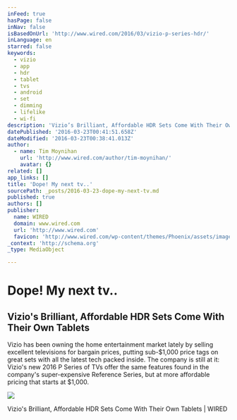 ```yaml
---
inFeed: true
hasPage: false
inNav: false
isBasedOnUrl: 'http://www.wired.com/2016/03/vizio-p-series-hdr/'
inLanguage: en
starred: false
keywords:
  - vizio
  - app
  - hdr
  - tablet
  - tvs
  - android
  - set
  - dimming
  - lifelike
  - wi-fi
description: 'Vizio’s Brilliant, Affordable HDR Sets Come With Their Own Tablets | WIRED'
datePublished: '2016-03-23T00:41:51.658Z'
dateModified: '2016-03-23T00:38:41.013Z'
author:
  - name: Tim Moynihan
    url: 'http://www.wired.com/author/tim-moynihan/'
    avatar: {}
related: []
app_links: []
title: 'Dope! My next tv..'
sourcePath: _posts/2016-03-23-dope-my-next-tv.md
published: true
authors: []
publisher:
  name: WIRED
  domain: www.wired.com
  url: 'http://www.wired.com'
  favicon: 'http://www.wired.com/wp-content/themes/Phoenix/assets/images/favicon.ico'
_context: 'http://schema.org'
_type: MediaObject

---
```

# Dope! My next tv..

<article style=""><h1>Vizio's Brilliant, Affordable HDR Sets Come With Their Own Tablets</h1><p>Vizio has been owning the home entertainment market lately by selling excellent televisions for bargain prices, putting sub-$1,000 price tags on great sets with all the latest tech packed inside. The company is still at it: Vizio's new 2016 P Series of TVs offer the same features found in the company's super-expensive Reference Series, but at more affordable pricing that starts at $1,000.</p><img src="http://www.wired.com/wp-content/uploads/2016/03/viziocast-lead-ft-1200x630.jpg" /></article>

Vizio's Brilliant, Affordable HDR Sets Come With Their Own Tablets | WIRED